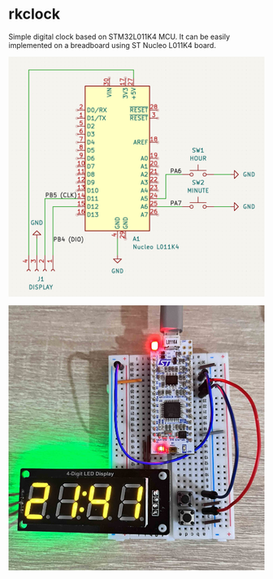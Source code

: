 # rkclock
Simple digital clock based on STM32L011K4 MCU. It can be easily implemented on a breadboard
using ST Nucleo L011K4 board.

![schematics](https://raw.githubusercontent.com/rkujawa/rkclock/master/rkclock-sch.png)

![breadboard image](https://raw.githubusercontent.com/rkujawa/rkclock/master/breadboard.jpg)

